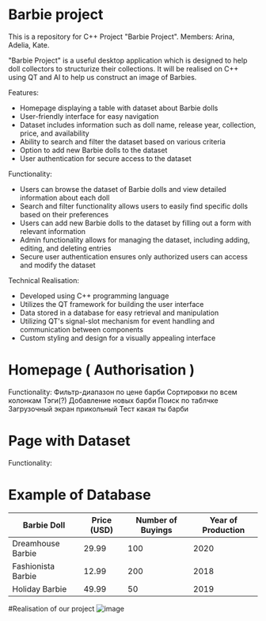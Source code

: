 # Barbie project
This is a repository for C++ Project "Barbie Project". Members: Arina, Adelia, Kate. 

"Barbie Project" is a useful desktop application which is designed to help doll collectors to structurize their collections. It will be realised on C++ using QT and AI to help us construct an image of Barbies.

Features:
- Homepage displaying a table with dataset about Barbie dolls
- User-friendly interface for easy navigation
- Dataset includes information such as doll name, release year, collection, price, and availability
- Ability to search and filter the dataset based on various criteria
- Option to add new Barbie dolls to the dataset
- User authentication for secure access to the dataset

Functionality:
- Users can browse the dataset of Barbie dolls and view detailed information about each doll
- Search and filter functionality allows users to easily find specific dolls based on their preferences
- Users can add new Barbie dolls to the dataset by filling out a form with relevant information
- Admin functionality allows for managing the dataset, including adding, editing, and deleting entries
- Secure user authentication ensures only authorized users can access and modify the dataset

Technical Realisation:
- Developed using C++ programming language
- Utilizes the QT framework for building the user interface
- Data stored in a database for easy retrieval and manipulation
- Utilizing QT's signal-slot mechanism for event handling and communication between components
- Custom styling and design for a visually appealing interface

# Homepage ( Authorisation )
Functionality:
Фильтр-диапазон по цене барби
Сортировки по всем колонкам
Тэги(?)
Добавление новых барби
Поиск по таблчке
Загрузочный экран прикольный 
Тест какая ты барби


# Page with Dataset
Functionality:

# Example of Database
| Barbie Doll      | Price (USD) | Number of Buyings | Year of Production |
|------------------|-------------|-------------------|--------------------|
| Dreamhouse Barbie | 29.99       | 100               | 2020               |
| Fashionista Barbie| 12.99       | 200               | 2018               |
| Holiday Barbie    | 49.99       | 50                | 2019               |


#Realisation of our project
![image](https://github.com/adelelyn/C-Project/assets/145099440/2728a948-479a-4473-af63-d7ebe5698b51)

